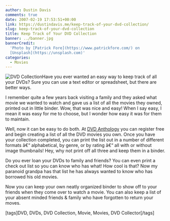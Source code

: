 ```yaml
---
author: Dustin Davis
comments: true
date: 2007-02-19 17:53:51+00:00
link: https://dustindavis.me/keep-track-of-your-dvd-collection/
slug: keep-track-of-your-dvd-collection
title: Keep Track of Your DVD Collection
banner: ../banner.jpg
bannerCredit:
  'Photo by [Patrick Fore](https://www.patrickfore.com/) on
  [Unsplash](https://unsplash.com)'
categories:
  - Movies
---
```


![DVD Collection](http://farm1.static.flickr.com/51/132889876_c2525c9acf_m.jpg)Have
you ever wanted an easy way to keep track of all your DVDs? Sure you can use a
text editor or spreadsheet, but there are better ways.

I remember quite a few years back visiting a family and they asked what movie we
wanted to watch and gave us a list of all the movies they owned, printed out in
little binder. Wow, that was nice and easy! When I say easy, I mean it was easy
for me to choose, but I wonder how easy it was for them to maintain.

Well, now it can be easy to do both. At
[DVD Anthology](http://www.dvdanthology.com) you can register free and begin
creating a list of all the DVD movies you own. Once you have your collection
completed, you can print the list out in a number of different formats â€“
alphabetical, by genre, or by rating â€“ all with or without image thumbnails!
Hey, why not print off all three and keep them in a binder.

Do you ever loan your DVDs to family and friends? You can even print a check out
list so you can know who has what! How cool is that? Now my paranoid grandpa has
that list he has always wanted to know who has borrowed his old movies.

Now you can keep your own neatly organized binder to show off to your friends
when they come over to watch a movie. You can also keep a list of your absent
minded friends & family who have forgotten to return your moves.

[tags]DVD, DVDs, DVD Collection, Movie, Movies, DVD Collector[/tags]
